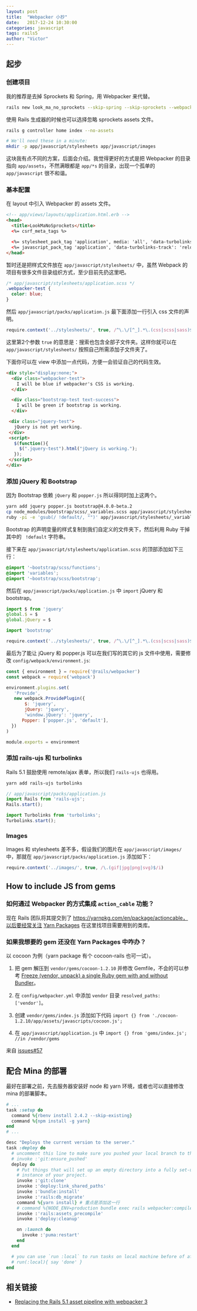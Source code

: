 ```yaml
---
layout: post
title:  "Webpacker 小抄"
date:   2017-12-24 10:30:00
categories: javascript
tags: rails5
author: "Victor"
---
```


## 起步

### 创建项目

我的推荐是去掉 Sprockets 和 Spring，用 Webpacker 来代替。

```bash
rails new look_ma_no_sprockets --skip-spring --skip-sprockets --webpack
```

使用 Rails 生成器的时候也可以选择忽略 sprockets assets 文件。

```bash
rails g controller home index --no-assets

# We'll need these in a minute:
mkdir -p app/javascript/stylesheets app/javascript/images
```

这块我有点不同的方案，后面会介绍。我觉得更好的方式是把 Webpacker 的目录指向 `app/assets`，不然满眼都是 `app/*s` 的目录，出现一个孤单的 `app/javascript` 很不和谐。

### 基本配置

在 layout 中引入 Webpacker 的 assets 文件。

```html
<!-- app/views/layouts/application.html.erb -->
<head>
  <title>LookMaNoSprockets</title>
  <%= csrf_meta_tags %>

  <%= stylesheet_pack_tag 'application', media: 'all', 'data-turbolinks-track': 'reload' %>
  <%= javascript_pack_tag 'application', 'data-turbolinks-track': 'reload' %>
</head>
```

暂时还是把样式文件放在 `app/javascript/stylesheets/` 中，虽然 Webpack 的项目有很多文件目录组织方式，至少目前先扔这里吧。

```css
/* app/javascript/stylesheets/application.scss */
.webpacker-test {
  color: blue;
}
```

然后 `app/javascript/packs/application.js` 最下面添加一行引入 css 文件的声明。

```javascript
require.context('../stylesheets/', true, /^\.\/[^_].*\.(css|scss|sass)$/i)
```

这里第2个参数 `true` 的意思是：搜索也包含全部子文件夹。这样你就可以在 `app/javascript/stylesheets/` 按照自己所需添加子文件夹了。

下面你可以在 view 中添加一点代码，方便一会验证自己的代码生效。

```html
<div style="display:none;">
  <div class="webpacker-test">
    I will be blue if webpacker's CSS is working.
  </div>

  <div class="bootstrap-test text-success">
    I will be green if bootstrap is working.
  </div>

 <div class="jquery-test">
   jQuery is not yet working.
 </div>
 <script>
   $(function(){
     $(".jquery-test").html("jQuery is working.");
   });
 </script>
</div>
```

### 添加 jQuery 和 Bootstrap

因为 Bootstrap 依赖 `jQuery` 和 `popper.js` 所以得同时加上这两个。

```bash
yarn add jquery popper.js bootstrap@4.0.0-beta.2
cp node_modules/bootstrap/scss/_variables.scss app/javascript/stylesheets/
ruby -pi -e 'gsub(/ !default/, "")' app/javascript/stylesheets/_variables.scss
```

Bootstrap 的声明变量的样式复制到我们自定义的文件夹下，然后利用 Ruby 干掉其中的 ` !default` 字符串。

接下来在 `app/javascript/stylesheets/application.scss` 的顶部添加如下三行：

```css
@import '~bootstrap/scss/functions';
@import 'variables';
@import '~bootstrap/scss/bootstrap';
```

然后在 `app/javascript/packs/application.js` 中 `import` jQuery 和 bootstrap。

```javascript
import $ from 'jquery'
global.$ = $
global.jQuery = $

import 'bootstrap'

require.context('../stylesheets/', true, /^\.\/[^_].*\.(css|scss|sass)$/i)
```

最后为了能让 jQuery 和 popper.js 可以在我们写的其它的 js 文件中使用，需要修改 `config/webpack/environment.js`:

```javascript
const { environment } = require('@rails/webpacker')
const webpack = require('webpack')

environment.plugins.set(
   'Provide',
   new webpack.ProvidePlugin({
       $: 'jquery',
       jQuery: 'jquery',
       'window.jQuery': 'jquery',
      Popper: ['popper.js', 'default'],
  })
)

module.exports = environment
```

### 添加 rails-ujs 和 turbolinks

Rails 5.1 鼓励使用 remote/ajax 表单，所以我们 `rails-ujs` 也得用。

```bash
yarn add rails-ujs turbolinks
```

```javascript
// app/javascript/packs/application.js
import Rails from 'rails-ujs';
Rails.start();

import Turbolinks from 'turbolinks';
Turbolinks.start();
```

### Images

Images 和 stylesheets 差不多，假设我们的图片在 `app/javascript/images/` 中，那就在 `app/javascript/packs/application.js` 添加如下：

```javascript
require.context('../images/', true, /\.(gif|jpg|png|svg)$/i)
```



## How to include JS from gems

### 如何通过 Webpacker 的方式集成 `action_cable` 功能？

现在 Rails 团队将其提交到了 https://yarnpkg.com/en/package/actioncable，以后要经常关注 [Yarn Packages]( https://yarnpkg.com/en/packages) 在这里找项目需要用到的类库。

### 如果我想要的 gem 还没在 Yarn Packages 中咋办？

以 cocoon 为例（yarn package 有个 cocoon-rails 也可一试）。

1. 把 gem 解压到 `vendor/gems/cocoon-1.2.10` 并修改 Gemfile，不会的可以参考 [Freeze (vendor, unpack) a single Ruby gem with and without Bundler](https://makandracards.com/makandra/538-freeze-vendor-unpack-a-single-ruby-gem-with-and-without-bundler)。

2. 在 `config/webpacker.yml` 中添加 `vendor` 目录 `resolved_paths: ['vendor']`。

3. 创建 `vendor/gems/index.js` 添加如下代码 `import {} from './cocoon-1.2.10/app/assets/javascripts/cocoon.js';`

4. 在 `app/javascript/application.js` 中 `import {} from 'gems/index.js'; //in /vendor/gems`

来自 [issues#57](https://github.com/rails/webpacker/issues/57)


## 配合 Mina 的部署

最好在部署之前，先去服务器安装好 node 和 yarn 环境，或者也可以直接修改 mina 的部署脚本。

```ruby
# ...
task :setup do
  command %{rbenv install 2.4.2 --skip-existing}
  command %{npm install -g yarn}
end
# ...

desc "Deploys the current version to the server."
task :deploy do
  # uncomment this line to make sure you pushed your local branch to the remote origin
  # invoke :'git:ensure_pushed'
  deploy do
    # Put things that will set up an empty directory into a fully set-up
    # instance of your project.
    invoke :'git:clone'
    invoke :'deploy:link_shared_paths'
    invoke :'bundle:install'
    invoke :'rails:db_migrate'
    command %{yarn install} # 重点是添加这一行
    # command %{NODE_ENV=production bundle exec rails webpacker:compile}
    invoke :'rails:assets_precompile'
    invoke :'deploy:cleanup'

    on :launch do
      invoke :'puma:restart'
    end
  end

  # you can use `run :local` to run tasks on local machine before of after the deploy scripts
  # run(:local){ say 'done' }
end

```

## 相关链接

* [Replacing the Rails 5.1 asset pipeline with webpacker 3](https://iprog.com/posting/2017/11/replacing-rails-51-asset-pipeline-with-webpacker-3)
